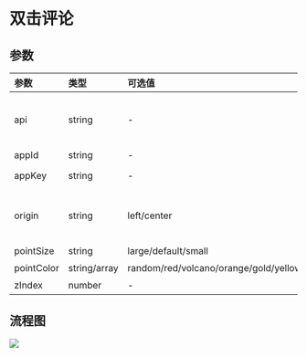 # 双击评论

## 参数

| 参数 | 类型 | 可选值 | 默认值 | 说明 |
|:---|:---|:---|:---|:---|
| api | string | - | - | 接口地址，和 appId,appKey 二选一，优先于 appId,appKey |
| appId | string | - | - | LearnCloud AppId |
| appKey | string | - | - | LearnCloud AppKey |
| origin | string | left/center | center | 坐标点的原点，`left: [0, 0]` `center: [window.innerWidth / 2, 0]` |
| pointSize | string | large/default/small | default | 坐标点尺寸 |
| pointColor | string/array | random/red/volcano/orange/gold/yellow/lime/green/cyan/blue/geekblue/purple/magenta | random | 坐标点颜色 |
| zIndex | number | - | 999 | 坐标点层级 |

## 流程图

![](http://assets.processon.com/chart_image/5fc5bf5a7d9c082f44848884.png)
